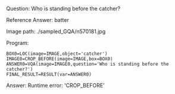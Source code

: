 Question: Who is standing before the catcher?

Reference Answer: batter

Image path: ./sampled_GQA/n570181.jpg

Program:

```
BOX0=LOC(image=IMAGE,object='catcher')
IMAGE0=CROP_BEFORE(image=IMAGE,box=BOX0)
ANSWER0=VQA(image=IMAGE0,question='Who is standing before the catcher?')
FINAL_RESULT=RESULT(var=ANSWER0)
```
Answer: Runtime error: 'CROP_BEFORE'

